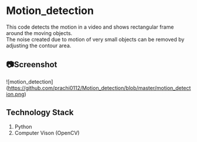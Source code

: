 # Motion_detection
This code detects the motion in a video and shows rectangular frame around the moving objects.  
The noise created due to motion of very small objects can be removed by adjusting the contour area.  

## :camera:Screenshot

![motion_detection] (https://github.com/prachi0112/Motion_detection/blob/master/motion_detection.png)

## Technology Stack
1. Python  
2. Computer Vison (OpenCV)
